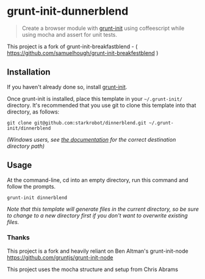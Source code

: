 # grunt-init-dunnerblend

> Create a browser module with [grunt-init][] using coffeescript while using mocha and assert for unit tests.

This project is a fork of grunt-init-breakfastblend - ( https://github.com/samuelhough/grunt-init-breakfestblend )

[grunt-init]: http://gruntjs.com/project-scaffolding

## Installation
If you haven't already done so, install [grunt-init][].

Once grunt-init is installed, place this template in your `~/.grunt-init/` directory. It's recommended that you use git to clone this template into that directory, as follows:

```
git clone git@github.com:starkrobot/dinnerblend.git ~/.grunt-init/dinnerblend
```

_(Windows users, see [the documentation][grunt-init] for the correct destination directory path)_

## Usage

At the command-line, cd into an empty directory, run this command and follow the prompts.

```
grunt-init dinnerblend
```

_Note that this template will generate files in the current directory, so be sure to change to a new directory first if you don't want to overwrite existing files._


### Thanks
This project is a fork and heavily reliant on Ben Altman's grunt-init-node
https://github.com/gruntjs/grunt-init-node

This project uses the mocha structure and setup from Chris Abrams
